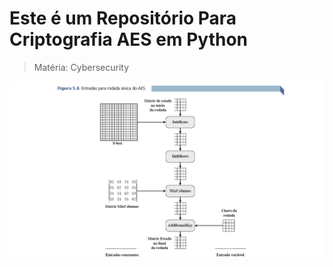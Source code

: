 # Este é um Repositório Para Criptografia AES em Python
> Matéria: Cybersecurity

![alt text](image.png)